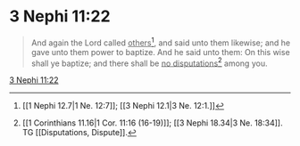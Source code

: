 # 3 Nephi 11:22

> And again the Lord called <u>others</u>[^a], and said unto them likewise; and he gave unto them power to baptize. And he said unto them: On this wise shall ye baptize; and there shall be <u>no disputations</u>[^b] among you.

[3 Nephi 11:22](https://www.churchofjesuschrist.org/study/scriptures/bofm/3-ne/11?lang=eng&id=p22#p22)


[^a]: [[1 Nephi 12.7|1 Ne. 12:7]]; [[3 Nephi 12.1|3 Ne. 12:1.]]
[^b]: [[1 Corinthians 11.16|1 Cor. 11:16 (16-19)]]; [[3 Nephi 18.34|3 Ne. 18:34]]. TG [[Disputations, Dispute]].

